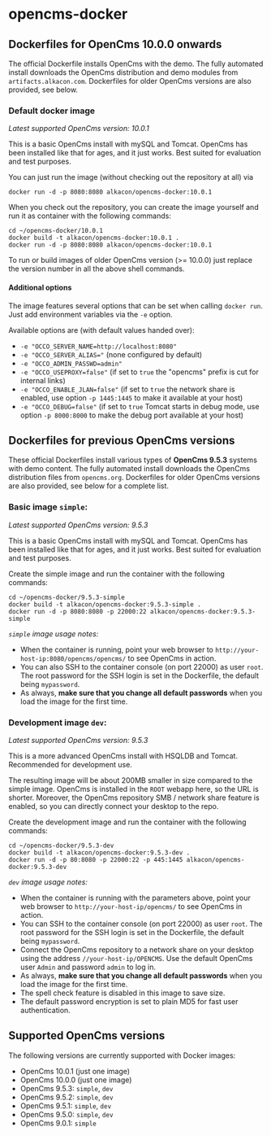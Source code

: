 opencms-docker
==============
## Dockerfiles for OpenCms 10.0.0 onwards ##
The official Dockerfile installs OpenCms with the demo.
The fully automated install downloads the OpenCms distribution and demo modules from `artifacts.alkacon.com`.
Dockerfiles for older OpenCms versions are also provided, see below.

### Default docker image ###

*Latest supported OpenCms version: 10.0.1*

This is a basic OpenCms install with mySQL and Tomcat. 
OpenCms has been installed like that for ages, and it just works. 
Best suited for evaluation and test purposes.

You can just run the image (without checking out the repository at all) via

```Shell
docker run -d -p 8080:8080 alkacon/opencms-docker:10.0.1
```

When you check out the repository, you can create the image yourself and run it as container with the following commands:

```Shell
cd ~/opencms-docker/10.0.1
docker build -t alkacon/opencms-docker:10.0.1 .
docker run -d -p 8080:8080 alkacon/opencms-docker:10.0.1
```
To run or build images of older OpenCms version (>= 10.0.0) just replace the version number in all the above shell commands.

#### Additional options ####
The image features several options that can be set when calling `docker run`. Just add environment variables via the `-e` option.

Available options are (with default values handed over):

 * `-e "OCCO_SERVER_NAME=http://localhost:8080"`
 * `-e "OCCO_SERVER_ALIAS="` (none configured by default)
 * `-e "OCCO_ADMIN_PASSWD=admin"`
 * `-e "OCCO_USEPROXY=false"` (if set to `true` the "opencms" prefix is cut for internal links)
 * `-e "OCCO_ENABLE_JLAN=false"` (if set to `true` the network share is enabled, use option `-p 1445:1445` to make it available at your host)
 * `-e "OCCO_DEBUG=false"` (if set to `true` Tomcat starts in debug mode, use option `-p 8000:8000` to make the debug port available at your host)

## Dockerfiles for previous OpenCms versions ##

These official Dockerfiles install various types of **OpenCms 9.5.3** systems with demo content. 
The fully automated install downloads the OpenCms distribution files from `opencms.org`.
Dockerfiles for older OpenCms versions are also provided, see below for a complete list.

### Basic image `simple`: ###

*Latest supported OpenCms version: 9.5.3*

This is a basic OpenCms install with mySQL and Tomcat. 
OpenCms has been installed like that for ages, and it just works. 
Best suited for evaluation and test purposes.

Create the simple image and run the container with the following commands:

```Shell
cd ~/opencms-docker/9.5.3-simple
docker build -t alkacon/opencms-docker:9.5.3-simple .
docker run -d -p 8080:8080 -p 22000:22 alkacon/opencms-docker:9.5.3-simple
```

*`simple` image usage notes:*

* When the container is running, point your web browser to `http://your-host-ip:8080/opencms/opencms/` to see OpenCms in action. 
* You can also SSH to the container console (on port 22000) as user `root`.
  The root password for the SSH login is set in the Dockerfile, the default being `mypassword`. 
* As always, **make sure that you change all default passwords** when you load the image for the first time.

### Development image `dev`: ###

*Latest supported OpenCms version: 9.5.3*

This is a more advanced OpenCms install with HSQLDB and Tomcat. Recommended for development use.
 
The resulting image will be about 200MB smaller in size compared to the simple image.
OpenCms is installed in the `ROOT` webapp here, so the URL is shorter. 
Moreover, the OpenCms repository SMB / network share feature is enabled, so you can directly connect your desktop to the repo.

Create the development image and run the container with the following commands:

```Shell
cd ~/opencms-docker/9.5.3-dev
docker build -t alkacon/opencms-docker:9.5.3-dev .
docker run -d -p 80:8080 -p 22000:22 -p 445:1445 alkacon/opencms-docker:9.5.3-dev
```

*`dev` image usage notes:*

* When the container is running with the parameters above, point your web browser to `http://your-host-ip/opencms/` to see OpenCms in action. 
* You can SSH to the container console (on port 22000) as user `root`.
  The root password for the SSH login is set in the Dockerfile, the default being `mypassword`. 
* Connect the OpenCms repository to a network share on your desktop using the address `//your-host-ip/OPENCMS`.
  Use the default OpenCms user `Admin` and password `admin` to log in.
* As always, **make sure that you change all default passwords** when you load the image for the first time.
* The spell check feature is disabled in this image to save size.
* The default password encryption is set to plain MD5 for fast user authentication.

## Supported OpenCms versions ##

The following versions are currently supported with Docker images:

* OpenCms 10.0.1 (just one image)
* OpenCms 10.0.0 (just one image)
* OpenCms 9.5.3: `simple`, `dev`
* OpenCms 9.5.2: `simple`, `dev`
* OpenCms 9.5.1: `simple`, `dev`
* OpenCms 9.5.0: `simple`, `dev`
* OpenCms 9.0.1: `simple`

